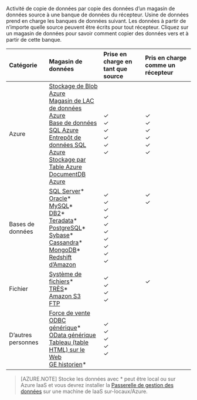 Activité de copie de données par copie des données d’un magasin de données source à une banque de données du récepteur. Usine de données prend en charge les banques de données suivant. Les données à partir de n’importe quelle source peuvent être écrits pour tout récepteur. Cliquez sur un magasin de données pour savoir comment copier des données vers et à partir de cette banque.

Catégorie | Magasin de données | Prise en charge en tant que source | Pris en charge comme un récepteur
:------- | :--------- | :------------------ | :-----------------
Azure | [Stockage de Blob Azure](../articles/data-factory/data-factory-azure-blob-connector.md) <br/> [Magasin de LAC de données Azure](../articles/data-factory/data-factory-azure-datalake-connector.md) <br/> [Base de données SQL Azure](../articles/data-factory/data-factory-azure-sql-connector.md) <br/> [Entrepôt de données SQL Azure](../articles/data-factory/data-factory-azure-sql-data-warehouse-connector.md) <br/> [Stockage par Table Azure](../articles/data-factory/data-factory-azure-table-connector.md) <br/> [DocumentDB Azure](../articles/data-factory/data-factory-azure-documentdb-connector.md) <br/> | ✓ <br/> ✓ <br/> ✓ <br/> ✓ <br/> ✓ <br/> ✓ | ✓ <br/> ✓ <br/> ✓ <br/> ✓ <br/> ✓ <br/> ✓
Bases de données | [SQL Server](../articles/data-factory/data-factory-sqlserver-connector.md)\* <br/> [Oracle](../articles/data-factory/data-factory-onprem-oracle-connector.md)\* <br/> [MySQL](../articles/data-factory/data-factory-onprem-mysql-connector.md)\* <br/> [DB2](../articles/data-factory/data-factory-onprem-db2-connector.md)\* <br/> [Teradata](../articles/data-factory/data-factory-onprem-teradata-connector.md)\* <br/> [PostgreSQL](../articles/data-factory/data-factory-onprem-postgresql-connector.md)\* <br/> [Sybase](../articles/data-factory/data-factory-onprem-sybase-connector.md)\* <br/>[Cassandra](../articles/data-factory/data-factory-onprem-cassandra-connector.md)\* <br/>[MongoDB](../articles/data-factory/data-factory-on-premises-mongodb-connector.md)\*<br/>[Redshift d’Amazon](../articles/data-factory/data-factory-amazon-redshift-connector.md) | ✓ <br/> ✓ <br/> ✓ <br/> ✓ <br/> ✓ <br/> ✓<br/> ✓ <br/> ✓ <br/> ✓ <br/> ✓ | ✓ <br/> ✓ <br/> &nbsp; <br/> &nbsp; <br/> &nbsp; <br/> &nbsp;<br/> &nbsp;<br/> &nbsp;<br/> &nbsp; <br/>&nbsp;
Fichier | [Système de fichiers](../articles/data-factory/data-factory-onprem-file-system-connector.md)\* <br/> [TRÈS](../articles/data-factory/data-factory-hdfs-connector.md)\* <br/> [Amazon S3](../articles/data-factory/data-factory-amazon-simple-storage-service-connector.md) <br/> [FTP](../articles/data-factory/data-factory-ftp-connector.md)| ✓ <br/> ✓ <br/> ✓ <br/> ✓ | ✓ <br/> &nbsp;<br/>&nbsp;
D’autres personnes | [Force de vente](../articles/data-factory/data-factory-salesforce-connector.md)<br/> [ODBC générique](../articles/data-factory/data-factory-odbc-connector.md)\* <br/> [OData générique](../articles/data-factory/data-factory-odata-connector.md) <br/> [Tableau (table HTML) sur le Web](../articles/data-factory/data-factory-web-table-connector.md) <br/> [GE historien](../articles/data-factory/data-factory-odbc-connector.md#ge-historian-store)* | ✓ <br/> ✓ <br/> ✓ <br/> ✓ <br/> ✓  | &nbsp; <br/> &nbsp; <br/> &nbsp; <br/> &nbsp;<br/> &nbsp;<br/> &nbsp;

> [AZURE.NOTE] Stocke les données avec * peut être local ou sur Azure IaaS et vous devrez installer la [Passerelle de gestion des données](../articles/data-factory/data-factory-data-management-gateway.md) sur une machine de IaaS sur-locaux/Azure.


